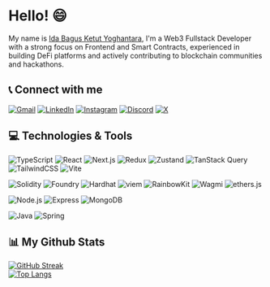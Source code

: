 # Hello! 😄

My name is [Ida Bagus Ketut Yoghantara](https://yoghantara.vercel.app), I'm a Web3 Fullstack Developer with a strong focus on Frontend and Smart Contracts, experienced in building DeFi platforms and actively contributing to blockchain communities and hackathons.

## 📞 Connect with me

[![Gmail](https://img.shields.io/badge/Gmail-D14836?style=for-the-badge&logo=gmail&logoColor=white)](mailto:gyoghantara@gmail.com)
[![LinkedIn](https://img.shields.io/badge/linkedin-%230077B5.svg?style=for-the-badge&logo=linkedin&logoColor=white)](https://www.linkedin.com/in/yoghantara/)
[![Instagram](https://img.shields.io/badge/Instagram-%23E4405F.svg?style=for-the-badge&logo=Instagram&logoColor=white)](https://www.instagram.com/gustutyoghantara/)
[![Discord](https://img.shields.io/badge/Discord-%235865F2.svg?style=for-the-badge&logo=discord&logoColor=white)](https://discordapp.com/users/853617679588261899)
[![X](https://img.shields.io/badge/Twitter-%23000000.svg?style=for-the-badge&logo=X&logoColor=white)](https://x.com/gustutyogha)

## 💻 Technologies & Tools
![TypeScript](https://img.shields.io/badge/TypeScript-3178C6?style=for-the-badge&logo=typescript&logoColor=white)
![React](https://img.shields.io/badge/React-20232A?style=for-the-badge&logo=react&logoColor=61DAFB)
![Next.js](https://img.shields.io/badge/Next.js-000000?style=for-the-badge&logo=nextdotjs&logoColor=white)
![Redux](https://img.shields.io/badge/Redux-764ABC?style=for-the-badge&logo=redux&logoColor=white)
![Zustand](https://img.shields.io/badge/Zustand-000000?style=for-the-badge&logo=Zustand&logoColor=white)
![TanStack Query](https://img.shields.io/badge/TanStack_Query-FF4154?style=for-the-badge&logo=reactquery&logoColor=white)
![TailwindCSS](https://img.shields.io/badge/TailwindCSS-06B6D4?style=for-the-badge&logo=tailwindcss&logoColor=white)
![Vite](https://img.shields.io/badge/Vite-646CFF?style=for-the-badge&logo=vite&logoColor=white)

![Solidity](https://img.shields.io/badge/Solidity-363636?style=for-the-badge&logo=solidity&logoColor=white)
![Foundry](https://img.shields.io/badge/Foundry-F97316?style=for-the-badge&color=F97316) 
![Hardhat](https://img.shields.io/badge/Hardhat-F5F5F5?style=for-the-badge&labelColor=F5F5F5&color=FACC15) 
![viem](https://img.shields.io/badge/viem-6B7280?style=for-the-badge&color=6B7280) 
![RainbowKit](https://img.shields.io/badge/RainbowKit-E11D48?style=for-the-badge&color=E11D48) 
![Wagmi](https://img.shields.io/badge/Wagmi-8B5CF6?style=for-the-badge&color=8B5CF6) 
![ethers.js](https://img.shields.io/badge/ethers.js-3B82F6?style=for-the-badge&color=3B82F6) 

![Node.js](https://img.shields.io/badge/Node.js-339933?style=for-the-badge&logo=nodedotjs&logoColor=white)
![Express](https://img.shields.io/badge/Express-000000?style=for-the-badge&logo=express&logoColor=white)
![MongoDB](https://img.shields.io/badge/MongoDB-47A248?style=for-the-badge&logo=mongodb&logoColor=white)

![Java](https://img.shields.io/badge/Java-ED8B00?style=for-the-badge&logo=openjdk&logoColor=white)
![Spring](https://img.shields.io/badge/Spring-6DB33F?style=for-the-badge&logo=spring&logoColor=white)

## 📊 My Github Stats
[![GitHub Streak](https://github-readme-streak-stats.herokuapp.com/?user=yoghantara08&theme=vue-dark)](https://git.io/streak-stats)
<br>
[![Top Langs](https://github-readme-stats.vercel.app/api/top-langs/?username=yoghantara08&layout=compact&theme=vue-dark&text_color=C1CFC0&title_color=E7E0C9)](https://github.com/anuraghazra/github-readme-stats)
